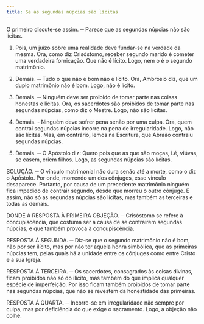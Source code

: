 ```yaml
---
title: Se as segundas núpcias são lícitas
---
```


O primeiro discute-se assim. ─ Parece que as segundas núpcias não são lícitas.  

1. Pois, um juízo sobre uma realidade deve fundar-se na verdade da mesma. Ora, como diz Crisóstomo, receber segundo marido é cometer uma verdadeira fornicação. Que não é lícito. Logo, nem o é o segundo matrimônio.  

2. Demais. ─ Tudo o que não é bom não é lícito. Ora, Ambrósio diz, que um duplo matrimônio não é bom. Logo, não é lícito.  

3. Demais. ─ Ninguém deve ser proibido de tomar parte nas coisas honestas e lícitas. Ora, os sacerdotes são proibidos de tomar parte nas segundas núpcias, como diz o Mestre. Logo, não são lícitas.  

4. Demais. - Ninguém deve sofrer pena senão por uma culpa. Ora, quem contrai segundas núpcias incorre na pena de irregularidade. Logo, não são lícitas.  Mas, em contrário, lemos na Escritura, que Abraão contraiu segundas núpcias.  

2. Demais. ─ O Apóstolo diz: Quero pois que as que são moças, i.é, viúvas, se casem, criem filhos. Logo, as segundas núpcias são lícitas.  

SOLUÇÃO. ─ O vínculo matrimonial não dura senão até a morte, como o diz o Apóstolo. Por onde, morrendo um dos cônjuges, esse vínculo desaparece. Portanto, por causa de um precedente matrimônio ninguém fica impedido de contrair segundo, desde que morreu o outro cônjuge. E assim, não só as segundas núpcias são lícitas, mas também as terceiras e todas as demais.  

DONDE A RESPOSTA À PRIMEIRA OBJEÇÃO. ─ Crisóstomo se refere à concupiscência, que costuma ser a causa de se contraírem segundas núpcias, e que também provoca à concupiscência.  

RESPOSTA À SEGUNDA. ─ Diz-se que o segundo matrimônio não é bom, não por ser ilícito, mas por não ter aquela honra simbólica, que as primeiras núpcias tem, pelas quais há a unidade entre os cônjuges como entre Cristo e a sua Igreja.  

RESPOSTA À TERCEIRA. ─ Os sacerdotes, consagrados às coisas divinas, ficam proibidos não só do ilícito, mas também do que implica qualquer espécie de imperfeição. Por isso ficam também proibidos de tomar parte nas segundas núpcias, que não se revestem da honestidade das primeiras.  

RESPOSTA À QUARTA. ─ Incorre-se em irregularidade não sempre por culpa, mas por deficiência do que exige o sacramento. Logo, a objeção não colhe.